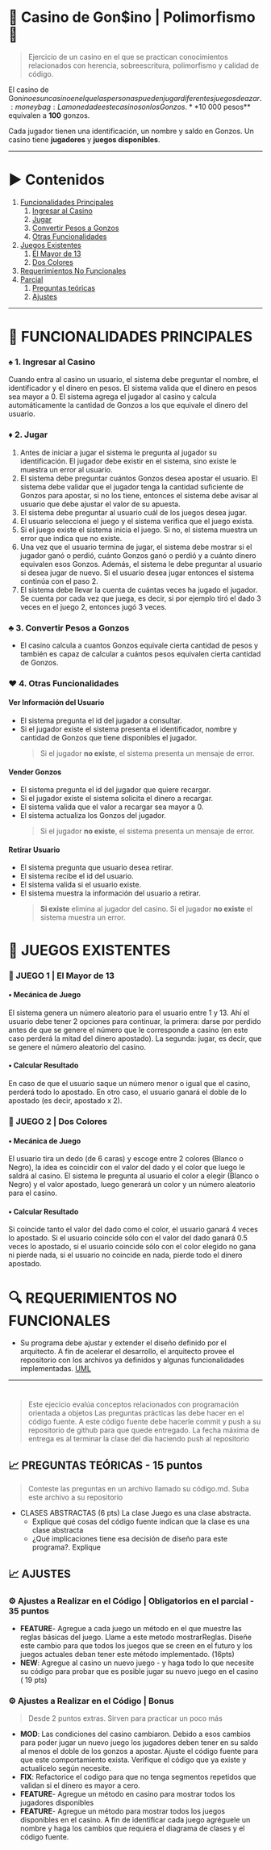 # :slot_machine: Casino de Gon$ino | Polimorfismo :slot_machine:
> Ejercicio de un casino en el que se practican conocimientos relacionados con herencia, sobreescritura, polimorfismo y calidad de código.

El casino de Gon$ino es un casino en el que las personas pueden jugar diferentes juegos de azar. 
:moneybag: La moneda de este casino son los Gonzos.  **$10 000 pesos** equivalen a **100** gonzos. 

Cada jugador tienen una identificación, un nombre y saldo en Gonzos.
Un casino tiene **jugadores** y **juegos disponibles**.

****************

# ▶️ Contenidos
1. [Funcionalidades Principales](#principales)
    1. [Ingresar al Casino](#p1)
    2. [Jugar](#p2)
    3. [Convertir Pesos a Gonzos](#p3)
    4. [Otras Funcionalidades](#p4)
2. [Juegos Existentes](#juegos)
    1. [El Mayor de 13](#13)
    2. [Dos Colores](#colores)
3. [Requerimientos No Funcionales](#reqnofun)
4. [Parcial](#parcial)
    1. [Preguntas teóricas](#teoria)
    2. [Ajustes](#ajus)


****************

# 🤑 FUNCIONALIDADES PRINCIPALES <a name="principales"></a>

### ♠️  1. Ingresar al Casino <a name="p1"></a> 
Cuando entra al casino un usuario, el sistema debe preguntar el nombre, el identificador y el dinero en pesos. El sistema valida que el dinero en pesos sea mayor a 0. 
El sistema agrega el jugador al casino y calcula automáticamente la cantidad de Gonzos a los que equivale el dinero del usuario. 

### ♦️  2. Jugar  <a name="p2"></a> 
1.	Antes de iniciar a jugar el sistema le pregunta al jugador su identificación. El jugador debe existir en el sistema, sino existe le muestra un error al usuario.
2.	El sistema debe preguntar cuántos Gonzos desea apostar el usuario. El sistema debe validar que el jugador tenga la cantidad suficiente de Gonzos para apostar, si no los tiene, entonces el sistema debe avisar al usuario que debe ajustar el valor de su apuesta. 
3.	El sistema debe preguntar al usuario cuál de los juegos desea jugar.
4.	El usuario selecciona el juego y el sistema verifica que el juego exista. 
5.	Si el juego existe el sistema inicia el juego. Si no, el sistema muestra un error que indica que no existe. 
6.	Una vez que el usuario termina de jugar, el sistema debe mostrar si el jugador ganó o perdió, cuánto Gonzos ganó o perdió y a cuánto dinero equivalen esos Gonzos. Además, el sistema le debe preguntar al usuario si desea jugar de nuevo. Si el usuario desea jugar entonces el sistema continúa con el paso 2. 
7.	El sistema debe llevar la cuenta de cuántas veces ha jugado el jugador. Se cuenta por cada vez que juega, es decir, si por ejemplo tiró el dado 3 veces en el juego 2, entonces jugó 3 veces.

### ♣️  3. Convertir Pesos a Gonzos <a name="p3"></a> 
* El casino calcula a cuantos Gonzos equivale cierta cantidad de pesos y también es capaz de calcular a cuántos pesos equivalen cierta cantidad de Gonzos. 

### ♥️  4. Otras Funcionalidades <a name="p4"></a> 
#### Ver Información del Usuario
* El sistema pregunta el id del jugador a consultar.
*	Si el jugador existe el sistema presenta el identificador, nombre y cantidad de Gonzos que tiene disponibles el jugador. 
	> Si el jugador **no existe**, el sistema presenta un mensaje de error.

#### Vender Gonzos
*	El sistema pregunta el id del jugador que quiere recargar.
*	Si el jugador existe el sistema solicita el dinero a recargar.
*	El sistema valida que el valor a recargar sea mayor a 0. 
*	El sistema actualiza los Gonzos del jugador. 
	> Si el jugador **no existe**, el sistema presenta un mensaje de error.

#### Retirar Usuario
*	El sistema pregunta que usuario desea retirar.
*	El sistema recibe el id del usuario.
*	El sistema valida si el usuario existe.
*	El sistema muestra la información del usuario a retirar. 
	> **Si existe** elimina al jugador del casino. Si el jugador **no existe** el sistema muestra un error.

#  💸 JUEGOS EXISTENTES <a name="juegos"></a> 
### :game_die: JUEGO 1 | El Mayor de 13  <a name="13"></a> 
#### •	Mecánica de Juego
El sistema genera un número aleatorio para el usuario entre 1 y 13.
Ahí el usuario debe tener 2 opciones para continuar, la primera: darse por perdido antes de que se genere el número que le corresponde a casino (en este caso perderá la mitad del dinero apostado). La segunda: jugar, es decir, que se genere el número aleatorio del casino. 
#### •	Calcular Resultado
En caso de que el usuario saque un número menor o igual que el casino, perderá todo lo apostado. 
En otro caso, el usuario ganará el doble de lo apostado (es decir, apostado x 2). 


### :game_die: JUEGO 2 | Dos Colores <a name="colores"></a> 
#### •	Mecánica de Juego
El usuario tira un dedo (de 6 caras) y escoge entre 2 colores (Blanco o Negro), la idea es coincidir con el valor del dado y el color que luego le saldrá al casino. 
El sistema le pregunta al usuario el color a elegir (Blanco o Negro) y el valor apostado, luego generará un color y un número aleatorio para el casino.
#### •	Calcular Resultado
Si coincide tanto el valor del dado como el color, el usuario ganará 4 veces lo apostado. Si el usuario coincide sólo con el valor del dado ganará 0.5 veces lo apostado, si el usuario coincide sólo con el color elegido no gana ni pierde nada, si el usuario no coincide en nada, pierde todo el dinero apostado.


# :mag: REQUERIMIENTOS NO FUNCIONALES <a name="reqnofun"></a> 
*	Su programa debe ajustar y extender el diseño definido por el arquitecto. A fin de acelerar el desarrollo, el arquitecto provee el repositorio con los archivos ya definidos y algunas funcionalidades implementadas. [UML](https://drive.google.com/file/d/15hwoTeDrSQd6U0UEy-JJwW1JUS7qQf9D/view?usp=sharing)

 
 *****
#  <a name="parcial"></a> 
> Este ejecicio evalúa conceptos relacionados con programación orientada a objetos 
> Las preguntas prácticas las debe hacer en el código fuente. 
> A este código fuente debe hacerle commit y push a su repositorio de github para que quede entregado. 
> La fecha máxima de entrega es al terminar la clase del día haciendo push al repositorio 


## :chart_with_upwards_trend: PREGUNTAS TEÓRICAS - 15 puntos <a name="teoria"></a> 
> Conteste las preguntas en un archivo llamado su código.md. Suba este archivo a su repositorio 

* CLASES ABSTRACTAS (6 pts)
La clase Juego es una clase abstracta. 
	* Explique qué cosas del código fuente indican que la clase es una clase abstracta 
	* ¿Qué implicaciones tiene esa decisión de diseño para este programa?. Explique


## :chart_with_upwards_trend: AJUSTES <a name="ajus"></a> 
### :gear: Ajustes a Realizar en el Código | Obligatorios en el parcial - 35 puntos
* **FEATURE**- Agregue a cada juego un método en el que muestre las reglas básicas del juego. Llame a este metodo mostrarReglas. Diseñe este cambio para que todos los juegos que se creen en el futuro y los juegos actuales deban tener este método implementado. (16pts)
* **NEW**: Agregue al casino un nuevo juego - y haga todo lo que necesite su código para probar que es posible jugar su nuevo juego en el casino ( 19 pts)

### :gear: Ajustes a Realizar en el Código | Bonus
> Desde 2 puntos extras. Sirven para practicar un poco más
* **MOD**: Las condiciones del casino cambiaron. Debido a esos cambios para poder jugar un nuevo juego los jugadores deben tener en su saldo al menos el doble de los gonzos a apostar. Ajuste el código fuente para que este comportamiento exista. Verifique el código que ya existe y actualicelo según necesite. 
* **FIX**: Refactorice el codigo para que no tenga segmentos repetidos que validan si el dinero es mayor a cero.
* **FEATURE**- Agregue un método en casino para mostrar todos los jugadores disponibles
* **FEATURE**- Agregue un método para mostrar todos los juegos disponibles en el casino. A fin de identificar cada juego agréguele un nombre y haga los cambios que requiera el diagrama de clases y el código fuente.
